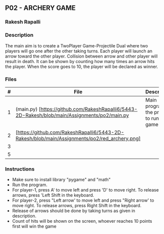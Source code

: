 ## P02 - ARCHERY GAME
### Rakesh Rapalli

### Description

The main aim is to create a TwoPlayer Game-Projectile Dual where two players will go one after the other taking turns. Each player will launch an arrow toward the other player. Collision between arrow and other player will result in death. It can be shown by counting how many times an arrow hits the player. When the score goes to 10, the player will be declared as winner.

### Files

|   #   | File      | Description                                  |
| :---: | --------- | -------------------------------------------- |
|   1   | (main.py) [https://github.com/RakeshRapalli6/5443-2D-Rakesh/blob/main/Assignments/po2/main.py| Main program of the project to run the game|
|   2   |  [https://github.com/RakeshRapalli6/5443-2D-Rakesh/blob/main/Assignments/po2/red_archery.png]
|   3   | | 
|   5   | 
 
### Instructions

- Make sure to install library "pygame" and "math"
- Run the program.
- For player-1, press A' to move left and press 'D' to move right. To release arrows, press 'Left Shift in the keyboard.
- For player-2, press "Left arrow' to move left and press "Right arrow' to move right. To release arrows, press Right Shift in the keyboard.
- Release of arrows should be done by taking turns as given in description.
- Count of hits will be shown on the screen, whoever reaches 10 points first will win the game
